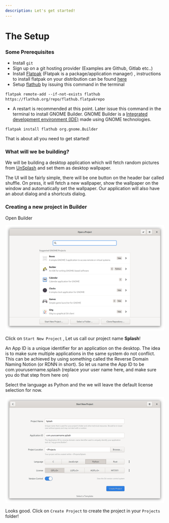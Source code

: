 ```yaml
---
description: Let's get started!
---
```


# The Setup

### Some Prerequisites

* Install `git`
* Sign up on a git hosting provider \(Examples are Github, Gitlab etc..\)
* Install [Flatpak](https://www.flatpak.org/) \(Flatpak is a package/application manager\) , instructions to install flatpak on your distribution can be found [here](https://flatpak.org/setup/)
* Setup [flathub](https://flathub.org/) by issuing this command in the terminal

```text
flatpak remote-add --if-not-exists flathub https://flathub.org/repo/flathub.flatpakrepo
```

* A restart is recommended at this point. Later issue this command in the terminal to install GNOME Builder. GNOME Builder is a [Integrated development environment \(IDE\)](https://en.wikipedia.org/wiki/Integrated_development_environment) made using GNOME technologies.

```text
flatpak install flathub org.gnome.Builder
```

That is about all you need to get started!

### What will we be building?

We will be building a desktop application which will fetch random pictures from [UnSplash](https://unsplash.com/) and set them as desktop wallpaper. 

The UI will be fairly simple, there will be one button on the header bar called shuffle. On press, it will fetch a new wallpaper, show the wallpaper on the window and automatically set the wallpaper. Our application will also have an about dialog and a shortcuts dialog.

### Creating a new project in Builder

Open Builder

![Builder start screen](../.gitbook/assets/image%20%281%29.png)

Click on `Start New Project` , Let us call our project name **Splash**! 

An App ID is a unique identifier for an application on the desktop. The idea is to make sure multiple applications in the same system do not conflict. This can be achieved by using something called the Reverse Domain Naming Notion \(or RDNN in short\). So let us name the App ID to be com.yourusername.splash \(replace your user name here, and make sure you do that step from here on\)

Select the language as Python and the we will leave the default license selection for now.

![Starting a new project ](../.gitbook/assets/image%20%282%29.png)

Looks good. Click on `Create Project` to create the project in your `Projects` folder!



